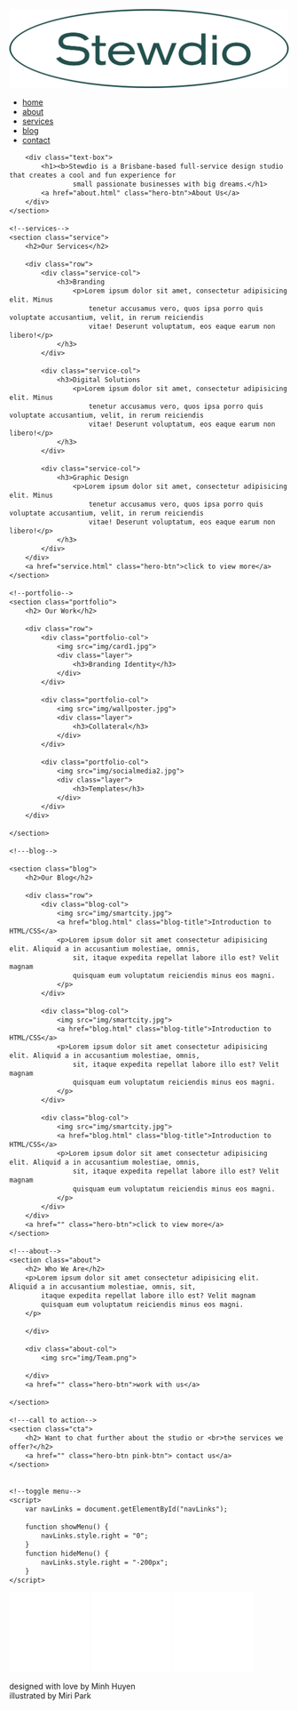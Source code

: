 <!DOCTYPE html>
<html>

<head>
    <meta http-equiv="Content-type" content="text/html; charset=UTF-8" />
    <meta name="viewport" content="width=deivece-width, initial-scale=1.0" />
    <title>Stewdio</title>
    <link rel="stylesheet" href="css/homepage.css" type="text/css">
    <link rel="preconnect" href="https://fonts.googleapis.com">
    <link rel="preconnect" href="https://fonts.gstatic.com" crossorigin>
    <link href="https://fonts.googleapis.com/css2?family=Work+Sans:wght@300;400;500;600&display=swap" rel="stylesheet">
    <script src="https://kit.fontawesome.com/f7b042f927.js" crossorigin="anonymous"></script>
</head>

<body>
    <section class="header">
        <nav>
            <a href="stewdio.github.io"><img src="img/logo2 (2).png"></a>
            <div class="nav-links" id="navLinks">
                <i class="fas fa-times" onclick="hideMenu()"></i>
                </i>
                <ul>
                    <li><a href="stewdio.github.io">home</a></li>
                    <li><a href="about.html">about</a></li>
                    <li><a href="service.html">services</a></li>
                    <li><a href="blog.html">blog</a></li>
                    <li><a href="contact.html">contact</a></li>
                </ul>
            </div>
            <i class="fas fa-bars" onclick="showMenu()"></i>
        </nav>

        <div class="text-box">
            <h1><b>Stewdio is a Brisbane-based full-service design studio that creates a cool and fun experience for
                    small passionate businesses with big dreams.</h1>
            <a href="about.html" class="hero-btn">About Us</a>
        </div>
    </section>

    <!--services-->
    <section class="service">
        <h2>Our Services</h2>

        <div class="row">
            <div class="service-col">
                <h3>Branding
                    <p>Lorem ipsum dolor sit amet, consectetur adipisicing elit. Minus
                        tenetur accusamus vero, quos ipsa porro quis voluptate accusantium, velit, in rerum reiciendis
                        vitae! Deserunt voluptatum, eos eaque earum non libero!</p>
                </h3>
            </div>

            <div class="service-col">
                <h3>Digital Solutions
                    <p>Lorem ipsum dolor sit amet, consectetur adipisicing elit. Minus
                        tenetur accusamus vero, quos ipsa porro quis voluptate accusantium, velit, in rerum reiciendis
                        vitae! Deserunt voluptatum, eos eaque earum non libero!</p>
                </h3>
            </div>

            <div class="service-col">
                <h3>Graphic Design
                    <p>Lorem ipsum dolor sit amet, consectetur adipisicing elit. Minus
                        tenetur accusamus vero, quos ipsa porro quis voluptate accusantium, velit, in rerum reiciendis
                        vitae! Deserunt voluptatum, eos eaque earum non libero!</p>
                </h3>
            </div>
        </div>
        <a href="service.html" class="hero-btn">click to view more</a>
    </section>

    <!--portfolio-->
    <section class="portfolio">
        <h2> Our Work</h2>

        <div class="row">
            <div class="portfolio-col">
                <img src="img/card1.jpg">
                <div class="layer">
                    <h3>Branding Identity</h3>
                </div>
            </div>

            <div class="portfolio-col">
                <img src="img/wallposter.jpg">
                <div class="layer">
                    <h3>Collateral</h3>
                </div>
            </div>

            <div class="portfolio-col">
                <img src="img/socialmedia2.jpg">
                <div class="layer">
                    <h3>Templates</h3>
                </div>
            </div>
        </div>

    </section>

    <!---blog-->

    <section class="blog">
        <h2>Our Blog</h2>

        <div class="row">
            <div class="blog-col">
                <img src="img/smartcity.jpg">
                <a href="blog.html" class="blog-title">Introduction to HTML/CSS</a>
                <p>Lorem ipsum dolor sit amet consectetur adipisicing elit. Aliquid a in accusantium molestiae, omnis,
                    sit, itaque expedita repellat labore illo est? Velit magnam
                    quisquam eum voluptatum reiciendis minus eos magni.
                </p>
            </div>

            <div class="blog-col">
                <img src="img/smartcity.jpg">
                <a href="blog.html" class="blog-title">Introduction to HTML/CSS</a>
                <p>Lorem ipsum dolor sit amet consectetur adipisicing elit. Aliquid a in accusantium molestiae, omnis,
                    sit, itaque expedita repellat labore illo est? Velit magnam
                    quisquam eum voluptatum reiciendis minus eos magni.
                </p>
            </div>

            <div class="blog-col">
                <img src="img/smartcity.jpg">
                <a href="blog.html" class="blog-title">Introduction to HTML/CSS</a>
                <p>Lorem ipsum dolor sit amet consectetur adipisicing elit. Aliquid a in accusantium molestiae, omnis,
                    sit, itaque expedita repellat labore illo est? Velit magnam
                    quisquam eum voluptatum reiciendis minus eos magni.
                </p>
            </div>
        </div>
        <a href="" class="hero-btn">click to view more</a>
    </section>

    <!---about-->
    <section class="about">
        <h2> Who We Are</h2>
        <p>Lorem ipsum dolor sit amet consectetur adipisicing elit. Aliquid a in accusantium molestiae, omnis, sit,
            itaque expedita repellat labore illo est? Velit magnam
            quisquam eum voluptatum reiciendis minus eos magni.
        </p>

        </div>

        <div class="about-col">
            <img src="img/Team.png">

        </div>
        <a href="" class="hero-btn">work with us</a>

    </section>

    <!---call to action-->
    <section class="cta">
        <h2> Want to chat further about the studio or <br>the services we offer?</h2>
        <a href="" class="hero-btn pink-btn"> contact us</a>
    </section>


    <!--toggle menu-->
    <script>
        var navLinks = document.getElementById("navLinks");

        function showMenu() {
            navLinks.style.right = "0";
        }
        function hideMenu() {
            navLinks.style.right = "-200px";
        }
    </script>

</body>

<!--footer-->


<footer>
    <div class="container">
        <div class="social-icons-container">
            <a href=""><img src="img/facebook.svg" class="social-icon" alt="Facebook.icon" /></a>
            <a href=""><img src="img/pinterest.svg" class="social-icon" alt="Pinterest.icon" /></a>
            <a href="https://www.instagram.com/stewdiodesign_/"><img src="img/instagram.svg" class="social-icon"
                    alt="Instagram.icon" /></a>
            <p>designed with love by Minh Huyen<br> illustrated by Miri Park
            </p>
        </div>
    </div>
</footer>

</html>
